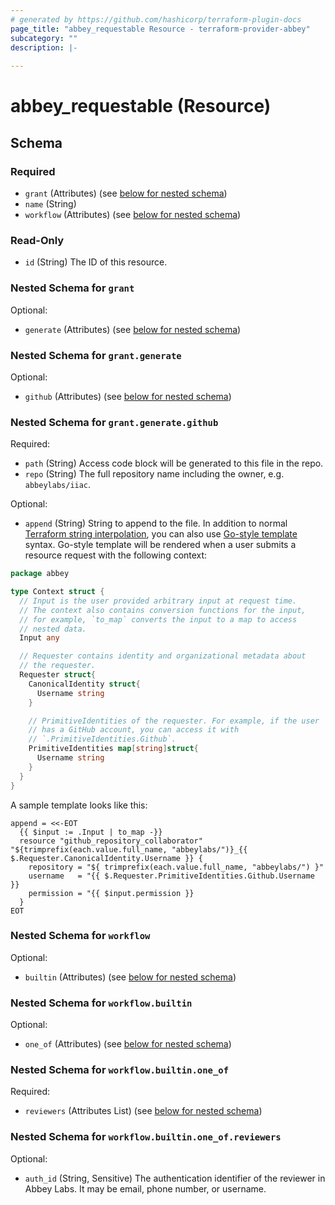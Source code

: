 ```yaml
---
# generated by https://github.com/hashicorp/terraform-plugin-docs
page_title: "abbey_requestable Resource - terraform-provider-abbey"
subcategory: ""
description: |-
  
---
```


# abbey_requestable (Resource)





<!-- schema generated by tfplugindocs -->
## Schema

### Required

- `grant` (Attributes) (see [below for nested schema](#nestedatt--grant))
- `name` (String)
- `workflow` (Attributes) (see [below for nested schema](#nestedatt--workflow))

### Read-Only

- `id` (String) The ID of this resource.

<a id="nestedatt--grant"></a>
### Nested Schema for `grant`

Optional:

- `generate` (Attributes) (see [below for nested schema](#nestedatt--grant--generate))

<a id="nestedatt--grant--generate"></a>
### Nested Schema for `grant.generate`

Optional:

- `github` (Attributes) (see [below for nested schema](#nestedatt--grant--generate--github))

<a id="nestedatt--grant--generate--github"></a>
### Nested Schema for `grant.generate.github`

Required:

- `path` (String) Access code block will be generated to this file in the repo.
- `repo` (String) The full repository name including the owner, e.g. `abbeylabs/iiac`.

Optional:

- `append` (String) String to append to the file.
In addition to normal [Terraform string interpolation][1],
you can also use [Go-style template][1] syntax. 
Go-style template will be rendered when a user submits a resource
request with the following context:

```go
package abbey

type Context struct {
  // Input is the user provided arbitrary input at request time.
  // The context also contains conversion functions for the input,
  // for example, `to_map` converts the input to a map to access
  // nested data.
  Input any

  // Requester contains identity and organizational metadata about
  // the requester.
  Requester struct{
    CanonicalIdentity struct{
      Username string
    }

    // PrimitiveIdentities of the requester. For example, if the user
    // has a GitHub account, you can access it with
    // `.PrimitiveIdentities.Github`.
    PrimitiveIdentities map[string]struct{
      Username string
    }
  }
}
```

A sample template looks like this:

```
append = <<-EOT
  {{ $input := .Input | to_map -}}
  resource "github_repository_collaborator" "${trimprefix(each.value.full_name, "abbeylabs/")}_{{ $.Requester.CanonicalIdentity.Username }} {
    repository = "${ trimprefix(each.value.full_name, "abbeylabs/") }"
    username   = "{{ $.Requester.PrimitiveIdentities.Github.Username }}
    permission = "{{ $input.permission }}
  }
EOT
```

[1]: https://developer.hashicorp.com/terraform/language/expressions/strings#string-templates
[2]: https://pkg.go.dev/text/template




<a id="nestedatt--workflow"></a>
### Nested Schema for `workflow`

Optional:

- `builtin` (Attributes) (see [below for nested schema](#nestedatt--workflow--builtin))

<a id="nestedatt--workflow--builtin"></a>
### Nested Schema for `workflow.builtin`

Optional:

- `one_of` (Attributes) (see [below for nested schema](#nestedatt--workflow--builtin--one_of))

<a id="nestedatt--workflow--builtin--one_of"></a>
### Nested Schema for `workflow.builtin.one_of`

Required:

- `reviewers` (Attributes List) (see [below for nested schema](#nestedatt--workflow--builtin--one_of--reviewers))

<a id="nestedatt--workflow--builtin--one_of--reviewers"></a>
### Nested Schema for `workflow.builtin.one_of.reviewers`

Optional:

- `auth_id` (String, Sensitive) The authentication identifier of the reviewer in Abbey Labs. It may be email, phone number, or username.


